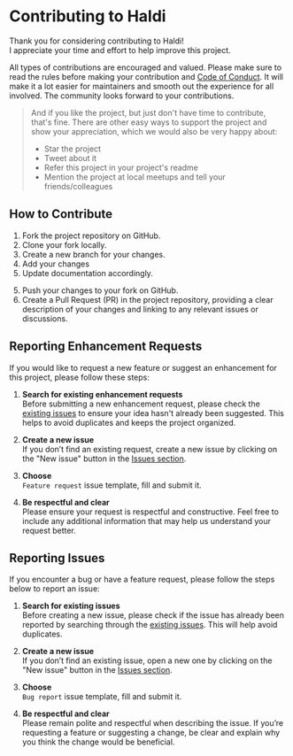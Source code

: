 # Contributing to Haldi

Thank you for considering contributing to Haldi!  
I appreciate your time and effort to help improve this project.

All types of contributions are encouraged and valued. Please make sure to read the rules before making your contribution and [Code of Conduct](code_of_conduct.md). It will make it a lot easier for maintainers and smooth out the experience for all involved. The community looks forward to your contributions.

> And if you like the project, but just don't have time to contribute, that's fine. There are other easy ways to support the project and show your appreciation, which we would also be very happy about:
> - Star the project
> - Tweet about it
> - Refer this project in your project's readme
> - Mention the project at local meetups and tell your friends/colleagues

## How to Contribute

1. Fork the project repository on GitHub.
2. Clone your fork locally.
3. Create a new branch for your changes.
4. Add your changes
4. Update documentation accordingly.
<!-- TODO: Add this section once tests are available -->
<!-- Write unit tests for your code (see [Tests](#tests)).  -->
5. Push your changes to your fork on GitHub.
6. Create a Pull Request (PR) in the project repository, providing a clear description of your changes and linking to any relevant issues or discussions.

## Reporting Enhancement Requests

If you would like to request a new feature or suggest an enhancement for this project, please follow these steps:

1. **Search for existing enhancement requests**  
   Before submitting a new enhancement request, please check the [existing issues](https://github.com/GagMirz/haldi/issues) to ensure your idea hasn't already been suggested. This helps to avoid duplicates and keeps the project organized.

2. **Create a new issue**  
   If you don’t find an existing request, create a new issue by clicking on the "New issue" button in the [Issues section](https://github.com/GagMirz/haldi/issues).

3. **Choose**  
    `Feature request` issue template, fill and submit it.

4. **Be respectful and clear**  
   Please ensure your request is respectful and constructive. Feel free to include any additional information that may help us understand your request better.

## Reporting Issues

If you encounter a bug or have a feature request, please follow the steps below to report an issue:

1. **Search for existing issues**  
   Before creating a new issue, please check if the issue has already been reported by searching through the [existing issues](https://github.com/GagMirz/haldi/issues). This will help avoid duplicates.

2. **Create a new issue**  
   If you don’t find an existing issue, open a new one by clicking on the "New issue" button in the [Issues section](https://github.com/GagMirz/haldi/issues).

3. **Choose**  
    `Bug report` issue template, fill and submit it.

4. **Be respectful and clear**  
   Please remain polite and respectful when describing the issue. If you’re requesting a feature or suggesting a change, be clear and explain why you think the change would be beneficial.
